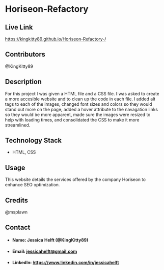 # **Horiseon-Refactory**

## **Live Link**

https://kingkitty89.github.io/Horiseon-Refactory-/

## **Contributors**

@KingKitty89


## **Description**

For this project I was given a HTML file and a CSS file. I was asked to create a more accesible website and to clean up the code in each file. I added alt tags to each of the images, changed font sizes and colors so they would stand out more on the page, added a hover attribute to the navagation links so they would be more apparent, made sure the images were resized to help with loading times, and consolidated the CSS to make it more streamlined. 

## **Technology Stack**
* HTML, CSS

## **Usage**

This website details the services offered by the company Horiseon to enhance SEO optimization.

## **Credits**

@msplawn

## **Contact**
* #### **Name:** Jessica Helft (@KingKitty89)
* #### **Email:** [jessicahelft@gmail.com](jessicahelft@gmail.com)
* #### **LinkedIn:** https://www.linkedin.com/in/jessicahelft
